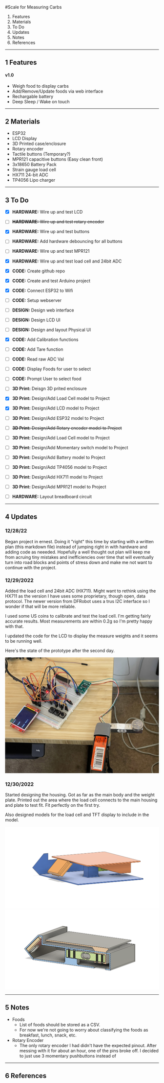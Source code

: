 #Scale for Measuring Carbs

1. Features
2. Materials
3. To Do
4. Updates
5. Notes
6. References
---

## 1 Features

#### v1.0
- Weigh food to display carbs
- Add/Remove/Update foods via web interface
- Rechargable battery
- Deep Sleep / Wake on touch

---

## 2 Materials

- ESP32
- LCD Display
- 3D Printed case/enclosure
- Rotary encoder
- Tactile buttons (Temporary?)
- MPR121 capacitive buttons (Easy clean front)
- 3x18650 Battery Pack
- Strain gauge load cell
- HX711 24-bit ADC
- TP4056 Lipo charger

---

## 3 To Do

- [x] **HARDWARE:** Wire up and test LCD
- [ ] ~~**HARDWARE:** Wire up and test rotary encoder~~
- [x] **HARDWARE:** Wire up and test buttons
- [ ] **HARDWARE:** Add hardware debouncing for all buttons
- [ ] **HARDWARE:** Wire up and test MPR121
- [x] **HARDWARE:** Wire up and test load cell and 24bit ADC
- [x] **CODE:** Create github repo
- [x] **CODE:** Create and test Arduino project
- [x] **CODE:** Connect ESP32 to Wifi
- [ ] **CODE:** Setup webserver
- [ ] **DESIGN:** Design web interface
- [ ] **DESIGN:** Design LCD UI
- [ ] **DESIGN:** Design and layout Physical UI
- [x] **CODE:** Add Calibration functions
- [ ] **CODE:** Add Tare function
- [ ] **CODE:** Read raw ADC Val
- [ ] **CODE:** Display Foods for user to select
- [ ] **CODE:** Prompt User to select food
- [ ] **3D Print:** Deisgn 3D prited enclosure
- [x] **3D Print:** Design/Add Load Cell model to Project
- [x] **3D Print:** Design/Add LCD model to Project
- [ ] **3D Print:** Design/Add ESP32 model to Project
- [ ] ~~**3D Print:** Design/Add Rotary encoder model to Project~~
- [ ] **3D Print:** Design/Add Load Cell model to Project
- [ ] **3D Print:** Design/Add Momentary switch model to Project
- [ ] **3D Print:** Design/Add Battery model to Project
- [ ] **3D Print:** Design/Add TP4056 model to Project
- [ ] **3D Print:** Design/Add HX711 model to Project
- [ ] **3D Print:** Design/Add MPR121 model to Project
- [ ] **HARDWARE:** Layout breadboard circuit


---

## 4 Updates

### 12/28/22
Began project in ernest. Doing it "right" this time by starting with a written plan (this markdown file) instead of jumping right in with hardware and adding code as neeeded. Hopefully a well thought out plan will keep me from acruing tiny mistakes and inefficiencies over time that will eventually turn into road blocks and points of stress down and make me not want to continue with the project. 

### 12/29/2022

Added the load cell and 24bit ADC (HX711). Might want to rethink using the HX711 as the version I have uses some proprietary, though open, data protocol. The newer version from DFRobot uses a trus I2C interface so I wonder if that will be more reliable.

I used some US coins to calibrate and test the load cell. I'm getting fairly accurate results. Most measurements are within 0.2g so I'm pretty happy with that.

I updated the code for the LCD to display the measure weights and it seems to be running well.

Here's the state of the prototype after the second day.

![Carb Scale Prototype](images/IMG0.JPG)

### 12/30/2022

Started designing the housing. Got as far as the main body and the weight plate. Printed out the area where the load cell connects to the main housing and plate to test fit. Fit perfectly on the first try.

Also designed models for the load cell and TFT display to include in the model.

![View of housing with TFT, load cell and weight plate](images/IMG1.png)
![Cutaway of same model](images/IMG2.png)

---

## 5 Notes

- Foods
  - List of foods should be stored as a CSV.
  - For now we're not going to worry about classifying the foods as breakfast, lunch, snack, etc.
- Rotary Encoder
  - The only rotary encoder I had didn't have the expected pinout. After messing with it for about an hour, one of the pins broke off. I decided to just use 3 momentary pushbuttons instead of 

---

## 6 References

